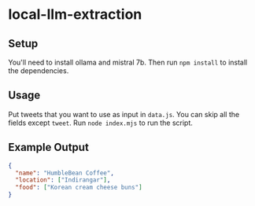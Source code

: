 # local-llm-extraction

## Setup

You'll need to install ollama and mistral 7b. Then run `npm install` to install the dependencies.

## Usage

Put tweets that you want to use as input in `data.js`. You can skip all the fields except `tweet`.
Run `node index.mjs` to run the script.

## Example Output

```json
{
  "name": "HumbleBean Coffee",
  "location": ["Indirangar"],
  "food": ["Korean cream cheese buns"]
}
```
